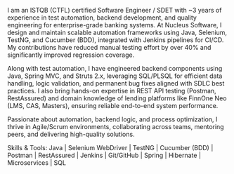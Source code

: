 I am an ISTQB (CTFL) certified Software Engineer / SDET with ~3 years of experience in test automation, backend development, and quality engineering for enterprise-grade banking systems. At Nucleus Software, I design and maintain scalable automation frameworks using Java, Selenium, TestNG, and Cucumber (BDD), integrated with Jenkins pipelines for CI/CD. My contributions have reduced manual testing effort by over 40% and significantly improved regression coverage.

Along with test automation, I have engineered backend components using Java, Spring MVC, and Struts 2.x, leveraging SQL/PLSQL for efficient data handling, logic validation, and permanent bug fixes aligned with SDLC best practices. I also bring hands-on expertise in REST API testing (Postman, RestAssured) and domain knowledge of lending platforms like FinnOne Neo (LMS, CAS, Masters), ensuring reliable end-to-end system performance.

Passionate about automation, backend logic, and process optimization, I thrive in Agile/Scrum environments, collaborating across teams, mentoring peers, and delivering high-quality solutions.

Skills & Tools: Java | Selenium WebDriver | TestNG | Cucumber (BDD) | Postman | RestAssured | Jenkins | Git/GitHub | Spring | Hibernate | Microservices | SQL

